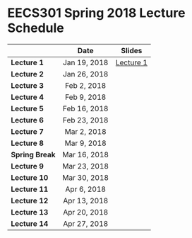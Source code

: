 # EECS301 Spring 2018 Lecture Schedule

|                  |    Date      | Slides |
|------------------|:------------:|:------:|
| **Lecture 1**    | Jan 19, 2018 | [Lecture 1](https://gitpitch.com/CWRU-EECS301-F17/syllabus/master?p=/Lectures/Lecture01/Slides) |
| **Lecture 2**    | Jan 26, 2018 |  |
| **Lecture 3**    | Feb 2, 2018  |  |
| **Lecture 4**    | Feb 9, 2018  |  |
| **Lecture 5**    | Feb 16, 2018 |  |
| **Lecture 6**    | Feb 23, 2018 |  |
| **Lecture 7**    | Mar 2, 2018  |  |
| **Lecture 8**    | Mar 9, 2018  |  |
| **Spring Break** | Mar 16, 2018 |  |
| **Lecture 9**    | Mar 23, 2018 |  |
| **Lecture 10**   | Mar 30, 2018 |  |
| **Lecture 11**   | Apr 6, 2018  |  |
| **Lecture 12**   | Apr 13, 2018 |  |
| **Lecture 13**   | Apr 20, 2018 |  |
| **Lecture 14**   | Apr 27, 2018 |  |

